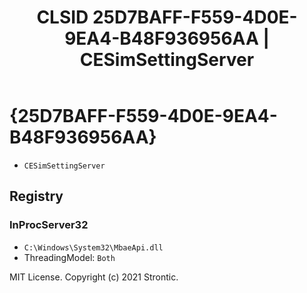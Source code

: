 ﻿---
title: "CLSID 25D7BAFF-F559-4D0E-9EA4-B48F936956AA | CESimSettingServer"
excerpt: What is COM-Object CLSID 25D7BAFF-F559-4D0E-9EA4-B48F936956AA?
---

# {25D7BAFF-F559-4D0E-9EA4-B48F936956AA}

* `CESimSettingServer`

## Registry


### InProcServer32

* `C:\Windows\System32\MbaeApi.dll`
* ThreadingModel: `Both`

MIT License. Copyright (c) 2021 Strontic.


